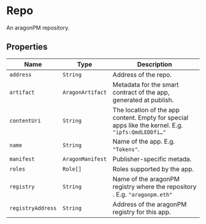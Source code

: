 # Repo

An aragonPM repository.

## Properties <a href="#properties" id="properties"></a>

| Name              | Type             | Description                                                                                       |
| ----------------- | ---------------- | ------------------------------------------------------------------------------------------------- |
| `address`         | `String`         | Address of the repo.                                                                              |
| `artifact`        | `AragonArtifact` | Metadata for the smart contract of the app, generated at publish.                                 |
| `contentUri`      | `String`         | The location of the app content. Empty for special apps like the kernel. E.g. `"ipfs:QmdLEDDfi…"` |
| `name`            | `String`         | Name of the app. E.g. `"Tokens"`.                                                                 |
| `manifest`        | `AragonManifest` | Publisher-specific metada.                                                                        |
| `roles`           | `Role[]`         | Roles supported by the app.                                                                       |
| `registry`        | `String`         | Name of the aragonPM registry where the repository . E.g. `"aragonpm.eth"`                        |
| `registryAddress` | `String`         | Address of the aragonPM registry for this app.                                                    |
